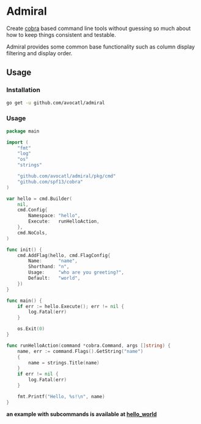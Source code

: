 # Admiral

Create [cobra](https://github.com/spf13/cobra) based command line tools without guessing so much about how to keep things consistent and testable.

Admiral provides some common base functionality such as column display filtering and display order.

## Usage

### Installation

```bash
go get -u github.com/avocatl/admiral
```

### Usage

```go
package main

import (
	"fmt"
	"log"
	"os"
	"strings"

	"github.com/avocatl/admiral/pkg/cmd"
	"github.com/spf13/cobra"
)

var hello = cmd.Builder(
	nil,
	cmd.Config{
		Namespace: "hello",
		Execute:   runHelloAction,
	},
	cmd.NoCols,
)

func init() {
	cmd.AddFlag(hello, cmd.FlagConfig{
		Name:      "name",
		Shorthand: "n",
		Usage:     "who are you greeting?",
		Default:   "world",
	})
}

func main() {
	if err := hello.Execute(); err != nil {
		log.Fatal(err)
	}

	os.Exit(0)
}

func runHelloAction(command *cobra.Command, args []string) {
	name, err := command.Flags().GetString("name")
	{
		name = strings.Title(name)
	}
	if err != nil {
		log.Fatal(err)
	}

	fmt.Printf("Hello, %s!\n", name)
}
```

**an example with subcommands is available at [hello_world](examples/hello_world/main.go)**